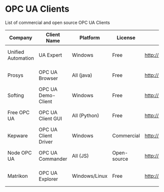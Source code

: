 # OPC UA Clients
List of commercial and open source OPC UA Clients

| Company            | Client Name          | Platform     | License     |  Download link                  | Last version        |
|--------------------|----------------------|--------------|-------------|---------------------------------|---------------------|
| Unified Automation | UA Expert            | Windows      | Free        | http://bit.ly/UaExpert          | 1.7.1  (2023-11-20) |
| Prosys             | OPC UA Browser       | All (java)   | Free        | http://bit.ly/ProsysOpcUaClient | 5.0.0  (2023-11-06) |
| Softing            | OPC UA Demo-Client   | Windows      | Free        | http://bit.ly/SoftingOpcUa      | 2.30.0 (2022-01-13) |
| Free OPC UA        | OPC UA Client GUI    | All (Python) | Free        | http://bit.ly/FreeOpcUA         | 0.8.4  (2022-01-31) |
| Kepware            | OPC UA Client Driver | Windows      | Commercial  | http://bit.ly/KepwareOpcUa      | ???                 |
| Node OPC UA        | OPC UA Commander     | All (JS)     | Open-source | http://bit.ly/NodeOpcUaClient   | 0.39.0 (2024-08-09) |
| Matrikon           | OPC UA Explorer      | Windows/Linux| Free        | http://bit.ly/Matrikon          | 2.3.2  (2024-10-07) |

